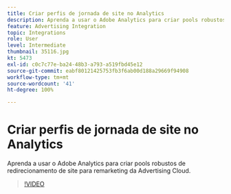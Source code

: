 ```yaml
---
title: Criar perfis de jornada de site no Analytics
description: Aprenda a usar o Adobe Analytics para criar pools robustos de redirecionamento de site para remarketing da Advertising Cloud.
feature: Advertising Integration
topic: Integrations
role: User
level: Intermediate
thumbnail: 35116.jpg
kt: 5473
exl-id: c0c7c77e-ba24-48b3-a793-a519fbd45e12
source-git-commit: eabf80121425753fb3f6ab00d188a29669f94908
workflow-type: tm+mt
source-wordcount: '41'
ht-degree: 100%

---
```


# Criar perfis de jornada de site no Analytics

Aprenda a usar o Adobe Analytics para criar pools robustos de redirecionamento de site para remarketing da Advertising Cloud.

>[!VIDEO](https://video.tv.adobe.com/v/40433/?quality=12&learn=on&captions=por_br)
